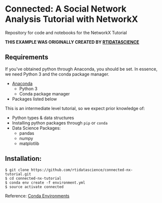 # Connected: A Social Network Analysis Tutorial with NetworkX
Repository for code and notebooks for the NetworkX Tutorial

**THIS EXAMPLE WAS ORIGINALLY CREATED BY [RTIDATASCIENCE](https://github.com/rtidatascience)**

## Requirements
If you've obtained python through Anaconda, you should be set. In essence, we need Python 3 and the conda package manager.

- [Anaconda](https://www.continuum.io/downloads)
  - Python 3
  - Conda package manager
- Packages listed below

This is an intermediate level tutorial, so we expect prior knowledge of:
- Python types & data structures
- Installing python packages through `pip` or `conda`
- Data Science Packages:
  - pandas
  - numpy
  - matplotlib

## Installation:

```
$ git clone https://github.com/rtidatascience/connected-nx-tutorial.git
$ cd connected-nx-tutorial
$ conda env create -f environment.yml
$ source activate connected
```

Reference: [Conda Environments](http://conda.pydata.org/docs/using/envs.html)
